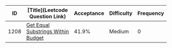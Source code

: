 |ID|[Title](Leetcode Question Link)|Acceptance|Difficulty|Frequency|
|----|-----|----|---|---|
|1208|[Get Equal Substrings Within Budget]( https://leetcode.com/problems/get-equal-substrings-within-budget)|41.9%|Medium|0|
